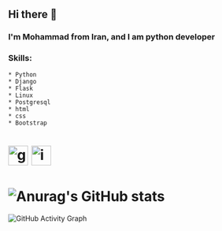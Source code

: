 ## Hi there 👋

### I'm Mohammad from Iran, and I am python developer

### Skills: 
	* Python
	* Django	
	* Flask
	* Linux
	* Postgresql
	* html
	* css
	* Bootstrap


# [<img src='https://cdn.jsdelivr.net/npm/simple-icons@3.0.1/icons/github.svg' alt='github' height='40'>](https://github.com/Ayazadeh) [<img src='https://cdn.jsdelivr.net/npm/simple-icons@3.0.1/icons/instagram.svg' alt='instagram' height='40'>](https://www.instagram.com/m.ayazadeh/)  



# ![Anurag's GitHub stats](https://github-readme-stats.vercel.app/api?username=Ayazadeh&show_icons=true&theme=merko)




![GitHub Activity Graph](https://activity-graph.herokuapp.com/graph?username=Ayazadeh&bg_color=black)  
